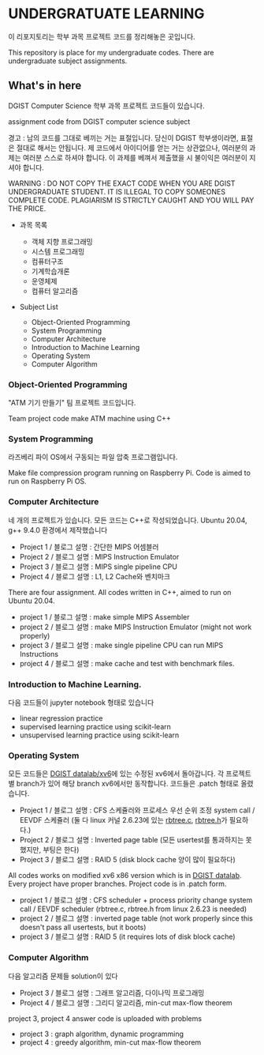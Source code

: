 # UNDERGRATUATE LEARNING

이 리포지토리는 학부 과목 프로젝트 코드를 정리해놓은 곳입니다. 

This repository is place for my undergraduate codes. There are undergraduate subject assignments.

## What's in here

DGIST Computer Science 학부 과목 프로젝트 코드들이 있습니다.

assignment code from DGIST computer science subject

경고 : 남의 코드를 그대로 베끼는 거는 표절입니다. 당신이 DGIST 학부생이라면, 표절은 절대로 해서는 안됩니다. 제 코드에서 아이디어를 얻는 거는 상관없으나, 여러분의 과제는 여러분 스스로 하셔야 합니다. 이 과제를 베껴서 제출했을 시 불이익은 여러분이 지셔야 합니다. 

WARNING : DO NOT COPY THE EXACT CODE WHEN YOU ARE DGIST UNDERGRADUATE STUDENT. IT IS ILLEGAL TO COPY SOMEONES COMPLETE CODE. PLAGIARISM IS STRICTLY CAUGHT AND YOU WILL PAY THE PRICE.

- 과목 목록
  - 객체 지향 프로그래밍
  - 시스템 프로그래밍
  - 컴퓨터구조
  - 기계학습개론
  - 운영체제
  - 컴퓨터 알고리즘

- Subject List
  - Object-Oriented Programming
  - System Programming
  - Computer Architecture
  - Introduction to Machine Learning
  - Operating System
  - Computer Algorithm


### Object-Oriented Programming

"ATM 기기 만들기" 팀 프로젝트 코드입니다.

Team project code make ATM machine using C++

### System Programming

라즈베리 파이 OS에서 구동되는 파일 압축 프로그램입니다. 

Make file compression program running on Raspberry Pi. Code is aimed to run on Raspberry Pi OS.

### Computer Architecture

네 개의 프로젝트가 있습니다. 모든 코드는 C++로 작성되었습니다. Ubuntu 20.04, g++ 9.4.0 환경에서 제작했습니다

- Project 1 / 블로그 설명 : 간단한 MIPS 어셈블러
- Project 2 / 블로그 설명 : MIPS Instruction Emulator
- Project 3 / 블로그 설명 : MIPS single pipeline CPU
- Project 4 / 블로그 설명 : L1, L2 Cache와 벤치마크

There are four assignment. All codes written in C++, aimed to run on Ubuntu 20.04.

- project 1 / 블로그 설명 : make simple MIPS Assembler
- project 2 / 블로그 설명 : make MIPS Instruction Emulator (might not work properly)
- project 3 / 블로그 설명 : make single pipeline CPU can run MIPS Instructions
- project 4 / 블로그 설명 : make cache and test with benchmark files. 

### Introduction to Machine Learning.

다음 코드들이 jupyter notebook 형태로 있습니다

- linear regression practice
- supervised learning practice using scikit-learn
- unsupervised learning practice using scikit-learn

### Operating System

모든 코드들은 [DGIST datalab/xv6](https://github.com/dgist-datalab/xv6)에 있는 수정된 xv6에서 돌아갑니다. 각 프로젝트 별 branch가 있어 해당 branch xv6에서만 동작합니다. 코드들은 .patch 형태로 올렸습니다.

- Project 1 / 블로그 설명 : CFS 스케쥴러와 프로세스 우선 순위 조정 system call / EEVDF 스케쥴러 (둘 다 linux 커널 2.6.23에 있는 [rbtree.c](https://github.com/torvalds/linux/blob/v2.6.23/lib/rbtree.c), [rbtree.h](https://github.com/torvalds/linux/blob/v2.6.23/include/linux/rbtree.h)가 필요하다.)
- Project 2 / 블로그 설명 : Inverted page table (모든 usertest를 통과하지는 못했지만, 부팅은 한다)
- Project 3 / 블로그 설명 : RAID 5 (disk block cache 양이 많이 필요하다)

All codes works on modified xv6 x86 version which is in [DGIST datalab](https://github.com/dgist-datalab/xv6). Every project have proper branches. Project code is in .patch form.

- project 1 / 블로그 설명 : CFS scheduler + process priority change system call / EEVDF scheduler (rbtree.c, rbtree.h from linux 2.6.23 is needed)
- project 2 / 블로그 설명 : inverted page table (not work properly since this doesn't pass all usertests, but it boots)
- project 3 / 블로그 설명 : RAID 5 (it requires lots of disk block cache)

### Computer Algorithm

다음 알고리즘 문제들 solution이 있다

- Project 3 / 블로그 설명 : 그래프 알고리즘, 다이나믹 프로그래밍
- Project 4 / 블로그 설명 : 그리디 알고리즘, min-cut max-flow theorem

project 3, project 4 answer code is uploaded with problems

- project 3 : graph algorithm, dynamic programming
- project 4 : greedy algorithm, min-cut max-flow theorem